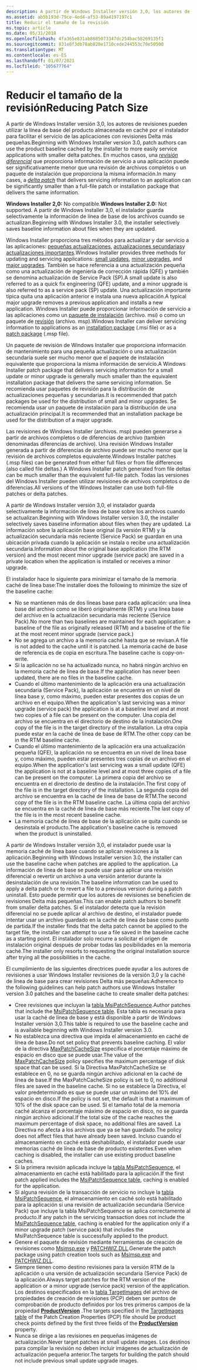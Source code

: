 ```yaml
---
description: A partir de Windows Installer versión 3,0, los autores de revisiones pueden utilizar la línea de base del producto almacenada en caché por el instalador para facilitar el servicio de las aplicaciones con revisiones Delta más pequeñas.
ms.assetid: ab5b193d-79ce-4ed4-af53-89a4197197c1
title: Reducir el tamaño de la revisión
ms.topic: article
ms.date: 05/31/2018
ms.openlocfilehash: 4fa365e831ab8685073347dc254bac58269135f1
ms.sourcegitcommit: 831e8f3db78ab820e1710cede244553c70e50500
ms.translationtype: MT
ms.contentlocale: es-ES
ms.lasthandoff: 01/07/2021
ms.locfileid: "105677764"
---
```

# <a name="reducing-patch-size"></a><span data-ttu-id="90768-103">Reducir el tamaño de la revisión</span><span class="sxs-lookup"><span data-stu-id="90768-103">Reducing Patch Size</span></span>

<span data-ttu-id="90768-104">A partir de Windows Installer versión 3,0, los autores de revisiones pueden utilizar la línea de base del producto almacenada en caché por el instalador para facilitar el servicio de las aplicaciones con revisiones Delta más pequeñas.</span><span class="sxs-lookup"><span data-stu-id="90768-104">Beginning with Windows Installer version 3.0, patch authors can use the product baseline cached by the installer to more easily service applications with smaller delta patches.</span></span> <span data-ttu-id="90768-105">En muchos casos, una [*revisión diferencial*](d-gly.md) que proporciona información de servicio a una aplicación puede ser significativamente menor que una revisión de archivos completos o un paquete de instalación que proporciona la misma información.</span><span class="sxs-lookup"><span data-stu-id="90768-105">In many cases, a [*delta patch*](d-gly.md) that delivers servicing information to an application can be significantly smaller than a full-file patch or installation package that delivers the same information.</span></span>

<span data-ttu-id="90768-106">**Windows Installer 2,0:** No compatible.</span><span class="sxs-lookup"><span data-stu-id="90768-106">**Windows Installer 2.0:** Not supported.</span></span> <span data-ttu-id="90768-107">A partir de Windows Installer 3,0, el instalador guarda selectivamente la información de línea de base de los archivos cuando se actualizan.</span><span class="sxs-lookup"><span data-stu-id="90768-107">Beginning with Windows Installer 3.0, the installer selectively saves baseline information about files when they are updated.</span></span>

<span data-ttu-id="90768-108">Windows Installer proporciona tres métodos para actualizar y dar servicio a las aplicaciones: [pequeñas actualizaciones](small-updates.md), [actualizaciones secundarias](minor-upgrades.md)y [actualizaciones importantes](major-upgrades.md).</span><span class="sxs-lookup"><span data-stu-id="90768-108">Windows Installer provides three methods for updating and servicing applications: [small updates](small-updates.md), [minor upgrades](minor-upgrades.md), and [major upgrades](major-upgrades.md).</span></span> <span data-ttu-id="90768-109">También se hace referencia a una actualización pequeña como una actualización de ingeniería de corrección rápida (QFE) y también se denomina actualización de Service Pack (SP).</span><span class="sxs-lookup"><span data-stu-id="90768-109">A small update is also referred to as a quick fix engineering (QFE) update, and a minor upgrade is also referred to as a service pack (SP) update.</span></span> <span data-ttu-id="90768-110">Una actualización importante típica quita una aplicación anterior e instala una nueva aplicación.</span><span class="sxs-lookup"><span data-stu-id="90768-110">A typical major upgrade removes a previous application and installs a new application.</span></span> <span data-ttu-id="90768-111">Windows Installer puede proporcionar información de servicio a las aplicaciones como un [paquete de instalación](installation-package.md) (archivo. msi) o como un paquete de [revisión](patch-packages.md) (archivo. msp).</span><span class="sxs-lookup"><span data-stu-id="90768-111">Windows Installer can deliver servicing information to applications as an [installation package](installation-package.md) (.msi file) or as a [patch package](patch-packages.md) (.msp file).</span></span>

<span data-ttu-id="90768-112">Un paquete de revisión de Windows Installer que proporciona información de mantenimiento para una pequeña actualización o una actualización secundaria suele ser mucho menor que el paquete de instalación equivalente que proporciona la misma información de servicio.</span><span class="sxs-lookup"><span data-stu-id="90768-112">A Windows Installer patch package that delivers servicing information for a small update or minor upgrade is generally much smaller than the equivalent installation package that delivers the same servicing information.</span></span> <span data-ttu-id="90768-113">Se recomienda usar paquetes de revisión para la distribución de actualizaciones pequeñas y secundarias.</span><span class="sxs-lookup"><span data-stu-id="90768-113">It is recommended that patch packages be used for the distribution of small and minor upgrades.</span></span> <span data-ttu-id="90768-114">Se recomienda usar un paquete de instalación para la distribución de una actualización principal.</span><span class="sxs-lookup"><span data-stu-id="90768-114">It is recommended that an installation package be used for the distribution of a major upgrade.</span></span>

<span data-ttu-id="90768-115">Las revisiones de Windows Installer (archivos. msp) pueden generarse a partir de archivos completos o de diferencias de archivo (también denominadas diferencias de archivo). Una revisión Windows Installer generada a partir de diferencias de archivo puede ser mucho menor que la revisión de archivos completos equivalente.</span><span class="sxs-lookup"><span data-stu-id="90768-115">Windows Installer patches (.msp files) can be generated from either full files or from file differences (also called file deltas.) A Windows Installer patch generated from file deltas can be much smaller than the equivalent full-file patch.</span></span> <span data-ttu-id="90768-116">Todas las versiones del Windows Installer pueden utilizar revisiones de archivos completos o de diferencias.</span><span class="sxs-lookup"><span data-stu-id="90768-116">All versions of the Windows Installer can use both full-file patches or delta patches.</span></span>

<span data-ttu-id="90768-117">A partir de Windows Installer versión 3,0, el instalador guarda selectivamente la información de línea de base sobre los archivos cuando se actualizan.</span><span class="sxs-lookup"><span data-stu-id="90768-117">Beginning with Windows Installer version 3.0, the installer selectively saves baseline information about files when they are updated.</span></span> <span data-ttu-id="90768-118">La información sobre la aplicación base original (la versión RTM) y la actualización secundaria más reciente (Service Pack) se guardan en una ubicación privada cuando la aplicación se instala o recibe una actualización secundaria.</span><span class="sxs-lookup"><span data-stu-id="90768-118">Information about the original base application (the RTM version) and the most recent minor upgrade (service pack) are saved in a private location when the application is installed or receives a minor upgrade.</span></span>

<span data-ttu-id="90768-119">El instalador hace lo siguiente para minimizar el tamaño de la memoria caché de línea base:</span><span class="sxs-lookup"><span data-stu-id="90768-119">The installer does the following to minimize the size of the baseline cache:</span></span>

-   <span data-ttu-id="90768-120">No se mantienen más de dos líneas base para cada aplicación: una línea base del archivo como se liberó originalmente (RTM) y una línea base del archivo en la actualización secundaria más reciente (Service Pack).</span><span class="sxs-lookup"><span data-stu-id="90768-120">No more than two baselines are maintained for each application: a baseline of the file as originally released (RTM) and a baseline of the file at the most recent minor upgrade (service pack.)</span></span>
-   <span data-ttu-id="90768-121">No se agrega un archivo a la memoria caché hasta que se revisan.</span><span class="sxs-lookup"><span data-stu-id="90768-121">A file is not added to the cache until it is patched.</span></span> <span data-ttu-id="90768-122">La memoria caché de base de referencia es de copia en escritura.</span><span class="sxs-lookup"><span data-stu-id="90768-122">The baseline cache is copy-on-write.</span></span>
-   <span data-ttu-id="90768-123">Si la aplicación no se ha actualizado nunca, no habrá ningún archivo en la memoria caché de línea de base.</span><span class="sxs-lookup"><span data-stu-id="90768-123">If the application has never been updated, there are no files in the baseline cache.</span></span>
-   <span data-ttu-id="90768-124">Cuando el último mantenimiento de la aplicación era una actualización secundaria (Service Pack), la aplicación se encuentra en un nivel de línea base y, como máximo, pueden estar presentes dos copias de un archivo en el equipo.</span><span class="sxs-lookup"><span data-stu-id="90768-124">When the application's last servicing was a minor upgrade (service pack) the application is at a baseline level and at most two copies of a file can be present on the computer.</span></span> <span data-ttu-id="90768-125">Una copia del archivo se encuentra en el directorio de destino de la instalación.</span><span class="sxs-lookup"><span data-stu-id="90768-125">One copy of the file is in the target directory of the installation.</span></span> <span data-ttu-id="90768-126">La otra copia puede estar en la caché de línea de base de RTM.</span><span class="sxs-lookup"><span data-stu-id="90768-126">The other copy can be in the RTM baseline cache.</span></span>
-   <span data-ttu-id="90768-127">Cuando el último mantenimiento de la aplicación era una actualización pequeña (QFE), la aplicación no se encuentra en un nivel de línea base y, como máximo, pueden estar presentes tres copias de un archivo en el equipo.</span><span class="sxs-lookup"><span data-stu-id="90768-127">When the application's last servicing was a small update (QFE) the application is not at a baseline level and at most three copies of a file can be present on the computer.</span></span> <span data-ttu-id="90768-128">La primera copia del archivo se encuentra en el directorio de destino de la instalación.</span><span class="sxs-lookup"><span data-stu-id="90768-128">The first copy of the file is in the target directory of the installation.</span></span> <span data-ttu-id="90768-129">La segunda copia del archivo se encuentra en la caché de línea de base de RTM.</span><span class="sxs-lookup"><span data-stu-id="90768-129">The second copy of the file is in the RTM baseline cache.</span></span> <span data-ttu-id="90768-130">La última copia del archivo se encuentra en la caché de línea de base más reciente.</span><span class="sxs-lookup"><span data-stu-id="90768-130">The last copy of the file is in the most recent baseline cache.</span></span>
-   <span data-ttu-id="90768-131">La memoria caché de línea de base de la aplicación se quita cuando se desinstala el producto.</span><span class="sxs-lookup"><span data-stu-id="90768-131">The application's baseline cache is removed when the product is uninstalled.</span></span>

<span data-ttu-id="90768-132">A partir de Windows Installer versión 3,0, el instalador puede usar la memoria caché de línea base cuando se aplican revisiones a la aplicación.</span><span class="sxs-lookup"><span data-stu-id="90768-132">Beginning with Windows Installer version 3.0, the installer can use the baseline cache when patches are applied to the application.</span></span> <span data-ttu-id="90768-133">La información de línea de base se puede usar para aplicar una revisión diferencial o revertir un archivo a una versión anterior durante la desinstalación de una revisión.</span><span class="sxs-lookup"><span data-stu-id="90768-133">The baseline information can be used to apply a delta patch or to revert a file to a previous version during a patch uninstall.</span></span> <span data-ttu-id="90768-134">Esto puede permitir que los autores de revisiones se beneficien de revisiones Delta más pequeñas.</span><span class="sxs-lookup"><span data-stu-id="90768-134">This can enable patch authors to benefit from smaller delta patches.</span></span> <span data-ttu-id="90768-135">Si el instalador detecta que la revisión diferencial no se puede aplicar al archivo de destino, el instalador puede intentar usar un archivo guardado en la caché de línea de base como punto de partida.</span><span class="sxs-lookup"><span data-stu-id="90768-135">If the installer finds that the delta patch cannot be applied to the target file, the installer can attempt to use a file saved in the baseline cache as a starting point.</span></span> <span data-ttu-id="90768-136">El instalador solo recurre a solicitar el origen de instalación original después de probar todas las posibilidades en la memoria caché.</span><span class="sxs-lookup"><span data-stu-id="90768-136">The installer only resorts to requesting the original installation source after trying all the possibilities in the cache.</span></span>

<span data-ttu-id="90768-137">El cumplimiento de las siguientes directrices puede ayudar a los autores de revisiones a usar Windows Installer revisiones de la versión 3,0 y la caché de línea de base para crear revisiones Delta más pequeñas:</span><span class="sxs-lookup"><span data-stu-id="90768-137">Adherence to the following guidelines can help patch authors use Windows Installer version 3.0 patches and the baseline cache to create smaller delta patches:</span></span>

-   <span data-ttu-id="90768-138">Cree revisiones que incluyan la [tabla MsiPatchSequence](msipatchsequence-table.md).</span><span class="sxs-lookup"><span data-stu-id="90768-138">Author patches that include the [MsiPatchSequence table](msipatchsequence-table.md).</span></span> <span data-ttu-id="90768-139">Esta tabla es necesaria para usar la caché de línea de base y está disponible a partir de Windows Installer versión 3,0.</span><span class="sxs-lookup"><span data-stu-id="90768-139">This table is required to use the baseline cache and is available beginning with Windows Installer version 3.0.</span></span>
-   <span data-ttu-id="90768-140">No establezca una directiva que impida el almacenamiento en caché de línea de base.</span><span class="sxs-lookup"><span data-stu-id="90768-140">Do not set policy that prevents baseline caching.</span></span> <span data-ttu-id="90768-141">El valor de la directiva [MaxPatchCacheSize](maxpatchcachesize.md) especifica el porcentaje máximo de espacio en disco que se puede usar.</span><span class="sxs-lookup"><span data-stu-id="90768-141">The value of the [MaxPatchCacheSize](maxpatchcachesize.md) policy specifies the maximum percentage of disk space that can be used.</span></span> <span data-ttu-id="90768-142">Si la Directiva MaxPatchCacheSize se establece en 0, no se guarda ningún archivo adicional en la caché de línea de base.</span><span class="sxs-lookup"><span data-stu-id="90768-142">If the MaxPatchCacheSize policy is set to 0, no additional files are saved in the baseline cache.</span></span> <span data-ttu-id="90768-143">Si no se establece la Directiva, el valor predeterminado es que se puede usar un máximo del 10% del espacio en disco.</span><span class="sxs-lookup"><span data-stu-id="90768-143">If the policy is not set, the default is that a maximum of 10% of the disk space can be used.</span></span> <span data-ttu-id="90768-144">Si el tamaño total de la memoria caché alcanza el porcentaje máximo de espacio en disco, no se guarda ningún archivo adicional.</span><span class="sxs-lookup"><span data-stu-id="90768-144">If the total size of the cache reaches the maximum percentage of disk space, no additional files are saved.</span></span> <span data-ttu-id="90768-145">La Directiva no afecta a los archivos que ya se han guardado.</span><span class="sxs-lookup"><span data-stu-id="90768-145">The policy does not affect files that have already been saved.</span></span> <span data-ttu-id="90768-146">Incluso cuando el almacenamiento en caché está deshabilitado, el instalador puede usar memorias caché de línea de base de producto existentes.</span><span class="sxs-lookup"><span data-stu-id="90768-146">Even when caching is disabled, the installer can use existing product baseline caches.</span></span>
-   <span data-ttu-id="90768-147">Si la primera revisión aplicada incluye la [tabla MsiPatchSequence](msipatchsequence-table.md), el almacenamiento en caché está habilitado para la aplicación.</span><span class="sxs-lookup"><span data-stu-id="90768-147">If the first patch applied includes the [MsiPatchSequence table](msipatchsequence-table.md), caching is enabled for the application.</span></span>
-   <span data-ttu-id="90768-148">Si alguna revisión de la transacción de servicio no incluye la [tabla MsiPatchSequence](msipatchsequence-table.md), el almacenamiento en caché solo está habilitado para la aplicación si una revisión de actualización secundaria (Service Pack) que incluye la tabla MsiPatchSequence se aplica correctamente al producto.</span><span class="sxs-lookup"><span data-stu-id="90768-148">If any patch in the servicing transaction does not include the [MsiPatchSequence table](msipatchsequence-table.md), caching is enabled for the application only if a minor upgrade patch (service pack) that includes the MsiPatchSequence table is successfully applied to the product.</span></span>
-   <span data-ttu-id="90768-149">Genere el paquete de revisión mediante herramientas de creación de revisiones como [Msimsp.exe](msimsp-exe.md) y [PATCHWIZ.DLL](patchwiz-dll.md).</span><span class="sxs-lookup"><span data-stu-id="90768-149">Generate the patch package using patch creation tools such as [Msimsp.exe](msimsp-exe.md) and [PATCHWIZ.DLL](patchwiz-dll.md).</span></span>
-   <span data-ttu-id="90768-150">Siempre tienen como destino revisiones para la versión RTM de la aplicación o una versión de actualización secundaria (Service Pack) de la aplicación.</span><span class="sxs-lookup"><span data-stu-id="90768-150">Always target patches for the RTM version of the application or a minor upgrade (service pack) version of the application.</span></span> <span data-ttu-id="90768-151">Los destinos especificados en la [tabla TargetImages](targetimages-table-patchwiz-dll-.md) del archivo de propiedades de creación de revisiones (PCP) deben ser puntos de comprobación de producto definidos por los tres primeros campos de la propiedad [**ProductVersion**](productversion.md) .</span><span class="sxs-lookup"><span data-stu-id="90768-151">The targets specified in the [TargetImages table](targetimages-table-patchwiz-dll-.md) of the Patch Creation Properties (PCP) file should be product check points defined by the first three fields of the [**ProductVersion**](productversion.md) property.</span></span>
-   <span data-ttu-id="90768-152">Nunca se dirige a las revisiones en pequeñas imágenes de actualización.</span><span class="sxs-lookup"><span data-stu-id="90768-152">Never target patches at small update images.</span></span> <span data-ttu-id="90768-153">Los destinos para compilar la revisión no deben incluir imágenes de actualización de actualización pequeña anterior.</span><span class="sxs-lookup"><span data-stu-id="90768-153">The targets for building the patch should not include previous small update upgrade images.</span></span>

 

 



